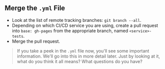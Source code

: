 ## Merge the `.yml` File

- Look at the list of remote tracking branches: `git branch --all`.
- Depending on which CI/CD service you are using, create a pull request into `base: gh-pages` from the appropriate branch, named `<service>-tests`.
- Merge the pull request.

> If you take a peek in the `.yml` file now, you'll see some important information. We'll go into this in more detail later. Just by looking at it, what do you think it all means? What questions do you have?
